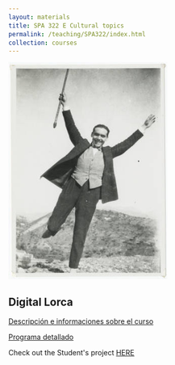 ```yaml
---
layout: materials
title: SPA 322 E Cultural topics
permalink: /teaching/SPA322/index.html
collection: courses
---
```


![Lorca contento](img/LorcaCollection/rec_1.jpg)

## Digital Lorca

[Descripción e informaciones sobre el curso](infos.html)

[Programa detallado](schedule.html)

Check out the Student's project [HERE](https://susannalles.github.io/teaching/SPA322/Web_Lorca/)
